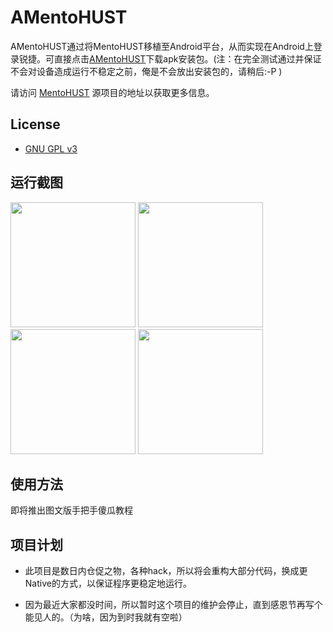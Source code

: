 # AMentoHUST

AMentoHUST通过将MentoHUST移植至Android平台，从而实现在Android上登录锐捷。可直接点击[AMentoHUST](https://github.com/scauhci/AMentoHUST)下载apk安装包。(注：在完全测试通过并保证不会对设备造成运行不稳定之前，俺是不会放出安装包的，请稍后:-P )

请访问 [MentoHUST](http://code.google.com/p/mentohust/) 源项目的地址以获取更多信息。

## License

* [GNU GPL v3](http://www.gnu.org/licenses/gpl.html)

## 运行截图

 <img src="https://raw.github.com/scauhci/AMentoHUST/master/screenshot/1.jpg" width="200">
 <img src="https://raw.github.com/scauhci/AMentoHUST/master/screenshot/2.jpg" width="200">
 <img src="https://raw.github.com/scauhci/AMentoHUST/master/screenshot/3.jpg" width="200">
 <img src="https://raw.github.com/scauhci/AMentoHUST/master/screenshot/4.jpg"  width="200">

## 使用方法

即将推出图文版手把手傻瓜教程

## 项目计划
 - 此项目是数日内仓促之物，各种hack，所以将会重构大部分代码，换成更Native的方式，以保证程序更稳定地运行。

 - 因为最近大家都没时间，所以暂时这个项目的维护会停止，直到感恩节再写个能见人的。（为啥，因为到时我就有空啦）
